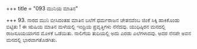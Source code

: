 +++
title = "093 ಮುನಿಯ ಮಾತಿನ"

+++
93. ನಾರದ ಮುನಿ ಬೀಸಿದಂತಹ ಮಾತಿನ ಬಲೆಗೆ ಧರ್ಮರಾಜನ ಚೇತನವೆಂಬ ಜಿಂಕೆ ಸಿಕ್ಕಿ ಹಾಕಿಕೊಂಡು ಬಿಟ್ಟಿತು ! ಈ ಋಷಿಯ ಮಾತಿನ ಮಳೆಯಲ್ಲಿ ಇಂದ್ರಿಯ ಪ್ರವೃತ್ತಿಗಳು ನೆನೆದವು. ಯುಧಿಷ್ಠಿರನ ಮನದಲ್ಲಿ ರಾಜಸೂಯಯಾಗದ ಮೊಳಕೆ ಒಡೆಯಿತು. ನಾಲಿಗೆಯ ತುದಿಯಲ್ಲಿ ಅದು ಎರಡು ಎಲೆಗಳಾದವು. ಅದರ ನೆನಪೇ ಅವನ ಮನದಲ್ಲಿ ಭಾರವಾಗತೊಡಗಿತು.